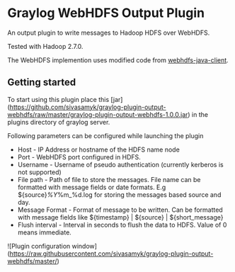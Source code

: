 # Graylog WebHDFS Output Plugin

An output plugin to write messages to Hadoop HDFS over WebHDFS.

Tested with Hadoop 2.7.0.

The WebHDFS implemention uses modified code from [webhdfs-java-client](https://github.com/zxs/webhdfs-java-client).

Getting started
---------------

To start using this plugin place this [jar] (https://github.com/sivasamyk/graylog-plugin-output-webhdfs/raw/master/graylog-plugin-output-webhdfs-1.0.0.jar) in the plugins directory of graylog server. 

Following parameters can be configured while launching the plugin

* Host - IP Address or hostname of the HDFS name node
* Port - WebHDFS port configured in HDFS. 
* Username - Username of pseudo authentication (currently kerberos is not supported)
* File path - Path of file to store the messages. File name can be formatted with message fields or date formats. E.g ${source}_%Y_%m_%d.log for storing the messages based source and day.
* Message Format - Format of message to be written. Can be formatted with message fields like ${timestamp} | ${source} | ${short_message}
* Flush interval - Interval in seconds to flush the data to HDFS. Value of 0 means immediate.

![Plugin configuration window] (https://raw.githubusercontent.com/sivasamyk/graylog-plugin-output-webhdfs/master/)

